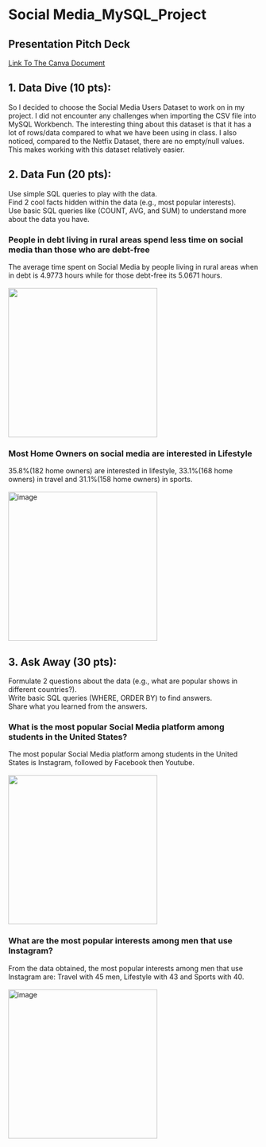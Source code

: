# Social Media_MySQL_Project 

<h2>Presentation Pitch Deck</h2>
<a href="https://www.canva.com/design/DAGIBAE-EsM/L8CjZvUQyhKZbDfjQ2uRcw/edit?utm_content=DAGIBAE-EsM&utm_campaign=designshare&utm_medium=link2&utm_source=sharebutton">Link To The Canva Document</a>

<h2>1. Data Dive (10 pts):</h2>

So I decided to choose the Social Media Users Dataset to work on in my project. I did not encounter any challenges when importing the CSV file into MySQL Workbench.
The interesting thing about this dataset is that it has a lot of rows/data compared to what we have been using in class. I also noticed, compared to the Netfix Dataset, there are no empty/null values. This makes working with this dataset relatively easier.<br>



<h2>2. Data Fun (20 pts):</h2>

Use simple SQL queries to play with the data.<br>
Find 2 cool facts hidden within the data (e.g., most popular interests).<br>
Use basic SQL queries like (COUNT, AVG, and SUM) to understand more about the data you have.

<h3>People in debt living in rural areas spend less time on social media than those who are debt-free</h3>
The average time spent on Social Media by people living in rural areas when in debt is 4.9773 hours while for those debt-free its 5.0671 hours.
<br><br>
<image width=300 height=300 src="https://github.com/KaKaCodes1/SocialMedia_MySQL_Project/assets/139960971/dcdf4059-6d7d-45ab-8f49-c10c63797310">

<h3>Most Home Owners on social media are interested in Lifestyle</h3>
35.8%(182 home owners) are interested in lifestyle, 33.1%(168 home owners) in travel and 31.1%(158 home owners) in sports.
<br> <br>
<img width=300 height=300 alt="image" src="https://github.com/KaKaCodes1/SocialMedia_MySQL_Project/assets/139960971/b5117aee-f3dc-47b9-a678-bce58e47f638">

<h2>3. Ask Away (30 pts):</h2>

Formulate 2 questions about the data (e.g., what are popular shows in different countries?).<br>
Write basic SQL queries (WHERE, ORDER BY) to find answers.<br>
Share what you learned from the answers.

<h3>What is the most popular Social Media platform among students in the United States?</h3>
The most popular Social Media platform among students in the United States is Instagram, followed by Facebook then Youtube.
<br> <br>
<image width=300 src="https://github.com/KaKaCodes1/SocialMedia_MySQL_Project/assets/139960971/327347a3-d924-40c9-ab03-aaf0b1c7dd4c">


<h3>What are the most popular interests among men that use Instagram? </h3>
From the data obtained, the most popular interests among men that use Instagram are: Travel with 45 men, Lifestyle with 43 and Sports with 40.
<br> <br>
<img width=300 alt="image" src="https://github.com/KaKaCodes1/SocialMedia_MySQL_Project/assets/139960971/367e53eb-1f00-4e82-9451-7611529fa868">


